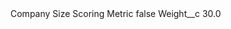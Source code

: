 <?xml version="1.0" encoding="UTF-8"?>
<CustomMetadata xmlns="http://soap.sforce.com/2006/04/metadata" xmlns:xsi="http://www.w3.org/2001/XMLSchema-instance" xmlns:xsd="http://www.w3.org/2001/XMLSchema">
    <label>Company Size Scoring Metric</label>
    <protected>false</protected>
    <values>
        <field>Weight__c</field>
        <value xsi:type="xsd:double">30.0</value>
    </values>
</CustomMetadata>
